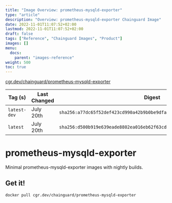 ```yaml
---
title: "Image Overview: prometheus-mysqld-exporter"
type: "article"
description: "Overview: prometheus-mysqld-exporter Chainguard Image"
date: 2022-11-01T11:07:52+02:00
lastmod: 2022-11-01T11:07:52+02:00
draft: false
tags: ["Reference", "Chainguard Images", "Product"]
images: []
menu:
  docs:
    parent: "images-reference"
weight: 500
toc: true
---
```


[cgr.dev/chainguard/prometheus-mysqld-exporter](https://github.com/chainguard-images/images/tree/main/images/prometheus-mysqld-exporter)

| Tag (s)       | Last Changed | Digest                                                                    |
|---------------|--------------|---------------------------------------------------------------------------|
|  `latest-dev` | July 20th    | `sha256:a77dc65f52def423cd990a42b9b0be9dfa7359769482c3553d769430b8a7766b` |
|  `latest`     | July 20th    | `sha256:d500b919e639eade8802ea016eb62f63cd79c1779fa8883d5bed560305157594` |

# prometheus-mysqld-exporter

Minimal prometheus-mysqld-exporter images with nightly builds.

## Get it!

```shell
docker pull cgr.dev/chainguard/prometheus-mysqld-exporter
```
